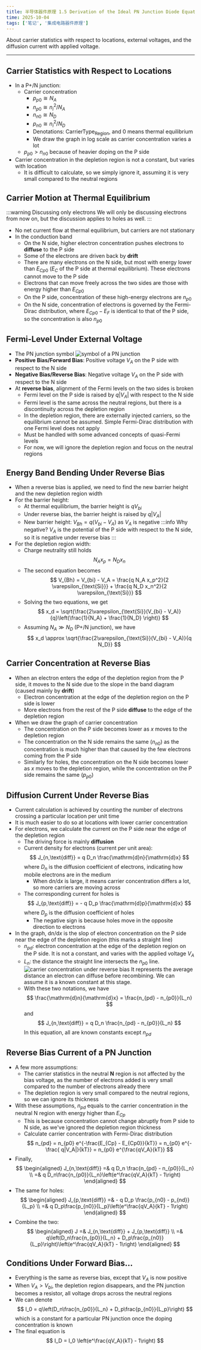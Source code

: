 ```yaml
---
title: 半导体器件原理 1.5 Derivation of the Ideal PN Junction Diode Equation
time: 2025-10-04
tags: ['笔记', '集成电路器件原理']
---
```


About carrier statistics with respect to locations, external voltages, and the diffusion current with applied voltage.

---

## Carrier Statistics with Respect to Locations

- In a P+/N junction:
  - Carrier concentration
    - $p_{p0} \cong N_A$
    - $n_{p0} \cong n_i^2 / N_A$
    - $n_{n0} \cong N_D$
    - $p_{n0} \cong n_i^2 / N_D$
    - Denotations: $\text{CarrierType}_{\text{Region}}$, and 0 means thermal equilibrium
    - We draw the graph in log scale as carrier concentration varies a lot
  - $p_{p0} \gt n_{n0}$ because of heavier doping on the P side
- Carrier concentration in the depletion region is not a constant, but varies with location
  - It is difficult to calculate, so we simply ignore it, assuming it is very small compared to the neutral regions

## Carrier Motion at Thermal Equilibrium

:::warning Discussing only electrons
We will only be discussing electrons from now on, but the discussion applies to holes as well.
:::

- No net current flow at thermal equilibrium, but carriers are not stationary
- In the conduction band
  - On the N side, higher electron concentration pushes electrons to **diffuse** to the P side
  - Some of the electrons are driven back by **drift**
  - There are many electrons on the N side, but most with energy lower than $E_{Cp0}$ ($E_C$ of the P side at thermal equilibrium). These electrons cannot move to the P side
  - Electrons that can move freely across the two sides are those with energy higher than $E_{Cp0}$
  - On the P side, concentration of these high-energy electrons are $n_{p0}$
  - On the N side, concentration of electrons is governed by the Fermi-Dirac distribution, where $E_{Cp0} - E_F$ is identical to that of the P side, so the concentration is also $n_{p0}$

## Fermi-Level Under External Voltage

- The PN junction symbol
  ![symbol of a PN junction](./pn-junction-symbol.png)
- **Positive Bias/Forward Bias**: Positive voltage $V_A$ on the P side with respect to the N side
- **Negative Bias/Reverse Bias**: Negative voltage $V_A$ on the P side with respect to the N side
- At **reverse bias**, alignment of the Fermi levels on the two sides is broken
  - Fermi level on the P side is raised by $q|V_A|$ with respect to the N side
  - Fermi level is the same across the neutral regions, but there is a discontinuity across the depletion region
  - In the depletion region, there are externally injected carriers, so the equilibrium cannot be assumed. Simple Fermi-Dirac distribution with one Fermi level does not apply
  - Must be handled with some advanced concepts of quasi-Fermi levels
  - For now, we will ignore the depletion region and focus on the neutral regions

## Energy Band Bending Under Reverse Bias

- When a reverse bias is applied, we need to find the new barrier height and the new depletion region width
- For the barrier height:
  - At thermal equilibrium, the barrier height is $qV_{bi}$
  - Under reverse bias, the barrier height is raised by $q|V_A|$
  - New barrier height: $V_{Bh} = q(V_{bi} - V_A)$ as $V_A$ is negative
    :::info Why negative?
    $V_A$ is the potential of the P side with respect to the N side, so it is negative under reverse bias
    :::
- For the depletion region width:
  - Charge neutrality still holds
    $$
      N_A x_p = N_D x_n
    $$
  - The second equation becomes
    $$
      V_{Bh} = V_{bi} - V_A = \frac{q N_A x_p^2}{2 \varepsilon_{\text{Si}}} + \frac{q N_D x_n^2}{2 \varepsilon_{\text{Si}}}
    $$
  - Solving the two equations, we get
    $$
      x_d = \sqrt{\frac{2\varepsilon_{\text{Si}}(V_{bi} - V_A)}{q}\left(\frac{1}{N_A} + \frac{1}{N_D} \right)}
    $$
  - Assuming $N_A \gg N_D$ (P+/N junction), we have
    $$
      x_d \approx \sqrt{\frac{2\varepsilon_{\text{Si}}(V_{bi} - V_A)}{q N_D}}
    $$

## Carrier Concentration at Reverse Bias

- When an electron enters the edge of the depletion region from the P side, it moves to the N side due to the slope in the band diagram (caused mainly by **drift**)
  - Electron concentration at the edge of the depletion region on the P side is lower
  - More electrons from the rest of the P side **diffuse** to the edge of the depletion region
- When we draw the graph of carrier concentration
  - The concentration on the P side becomes lower as $x$ moves to the depletion region
  - The concentration on the N side remains the same ($n_{n0}$) as the concentration is much higher than that caused by the few electrons coming from the P side
  - Similarly for holes, the concentration on the N side becomes lower as $x$ moves to the depletion region, while the concentration on the P side remains the same ($p_{p0}$)

## Diffusion Current Under Reverse Bias

- Current calculation is achieved by counting the number of electrons crossing a particular location per unit time
- It is much easier to do so at locations with lower carrier concentration
- For electrons, we calculate the current on the P side near the edge of the depletion region
  - The driving force is mainly **diffusion**
  - Current density for electrons (current per unit area):
    $$
      J_{n,\text{diff}} = q D_n \frac{\mathrm{d}n}{\mathrm{d}x}
    $$
    where $D_n$ is the diffusion coefficient of electrons, indicating how mobile electrons are in the medium
    - When $\mathrm{d}n/\mathrm{d}x$ is large, it means carrier concentration differs a lot, so more carriers are moving across
  - The corresponding current for holes is
    $$
      J_{p,\text{diff}} = - q D_p \frac{\mathrm{d}p}{\mathrm{d}x}
    $$
    where $D_p$ is the diffusion coefficient of holes
    - The negative sign is because holes move in the opposite direction to electrons
- In the graph, $\mathrm{d}n/\mathrm{d}x$ is the slop of electron concentration on the P side near the edge of the depletion region (this marks a straight line)
  - $n_{pd}$: electron concentration at the edge of the depletion region on the P side. It is not a constant, and varies with the applied voltage $V_A$
  - $L_n$: the distance the straight line intersects the $n_{p0}$ line.
    ![carrier concentration under reverse bias](./carrier-concentration-under-reverse-bias.png)
    It represents the average distance an electron can diffuse before recombining. We can assume it is a known constant at this stage.
  - With these two notations, we have
    $$
      \frac{\mathrm{d}n}{\mathrm{d}x} = \frac{n_{pd} - n_{p0}}{L_n}
    $$
    and
    $$
      J_{n,\text{diff}} = q D_n \frac{n_{pd} - n_{p0}}{L_n}
    $$
    In this equation, all are known constants except $n_{pd}$

## Reverse Bias Current of a PN Junction

- A few more assumptions:
  - The carrier statistics in the neutral **N** region is not affected by the bias voltage, as the number of electrons added is very small compared to the number of electrons already there
  - The depletion region is very small compared to the neutral regions, so we can ignore its thickness
- With these assumptions, $n_{pd}$ equals to the carrier concentration in the neutral N region with energy higher than $E_{Cp}$
  - This is because concentration cannot change abruptly from P side to N side, as we've ignored the depletion region thickness
  - Calculate carrier concentration with Fermi-Dirac distribution
    $$
      n_{pd} = n_{p0} e^{-\frac{E_{Cp} - E_{Cp0}}{kT}} = n_{p0} e^{-\frac{ q|V_A|}{kT}} = n_{p0} e^{\frac{qV_A}{kT}}
    $$
- Finally,
  $$
  \begin{aligned}
    J_{n,\text{diff}} =& q D_n \frac{n_{pd} - n_{p0}}{L_n} \\
    =& q D_n\frac{n_{p0}}{L_n}\left(e^\frac{qV_A}{kT} - 1\right)
  \end{aligned}
  $$
- The same for holes:
  $$
  \begin{aligned}
    J_{p,\text{diff}} =& - q D_p \frac{p_{n0} - p_{nd}}{L_p} \\
    =& q D_p\frac{p_{n0}}{L_p}\left(e^\frac{qV_A}{kT} - 1\right)
  \end{aligned}
  $$
- Combine the two:
  $$
  \begin{aligned}
    J =& J_{n,\text{diff}} + J_{p,\text{diff}} \\
    =& q\left(D_n\frac{n_{p0}}{L_n} + D_p\frac{p_{n0}}{L_p}\right)\left(e^\frac{qV_A}{kT} - 1\right)
  \end{aligned}
  $$

## Conditions Under Forward Bias...

- Everything is the same as reverse bias, except that $V_A$ is now positive
- When $V_A > V_{bi}$, the depletion region disappears, and the PN junction becomes a resistor, all voltage drops across the neutral regions
- We can denote
  $$
    I_0 = q\left(D_n\frac{n_{p0}}{L_n} + D_p\frac{p_{n0}}{L_p}\right)
  $$
  which is a constant for a particular PN junction once the doping concentration is known
- The final equation is
  $$
    I_D = I_0 \left(e^\frac{qV_A}{kT} - 1\right)
  $$
